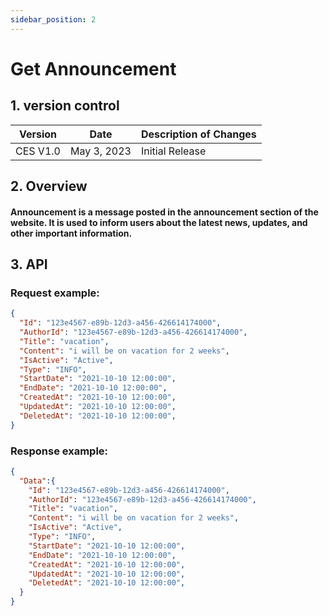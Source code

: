 ```yaml
---
sidebar_position: 2
---
```


# Get Announcement

## 1. version control

| Version  | Date        | Description of Changes |
| -------- | ----------- | ---------------------- |
| CES V1.0 | May 3, 2023 | Initial Release        |

## 2. Overview

#### Announcement is a message posted in the announcement section of the website. It is used to inform users about the latest news, updates, and other important information.


## 3. API

### Request example:

```json
{
  "Id": "123e4567-e89b-12d3-a456-426614174000",
  "AuthorId": "123e4567-e89b-12d3-a456-426614174000",
  "Title": "vacation",
  "Content": "i will be on vacation for 2 weeks",
  "IsActive": "Active",
  "Type": "INFO",
  "StartDate": "2021-10-10 12:00:00",
  "EndDate": "2021-10-10 12:00:00",
  "CreatedAt": "2021-10-10 12:00:00",
  "UpdatedAt": "2021-10-10 12:00:00",
  "DeletedAt": "2021-10-10 12:00:00",
}
```
### Response example:

```json
{
  "Data":{
    "Id": "123e4567-e89b-12d3-a456-426614174000",
    "AuthorId": "123e4567-e89b-12d3-a456-426614174000",
    "Title": "vacation",
    "Content": "i will be on vacation for 2 weeks",
    "IsActive": "Active",
    "Type": "INFO",
    "StartDate": "2021-10-10 12:00:00",
    "EndDate": "2021-10-10 12:00:00",
    "CreatedAt": "2021-10-10 12:00:00",
    "UpdatedAt": "2021-10-10 12:00:00",
    "DeletedAt": "2021-10-10 12:00:00",
  }
}
```